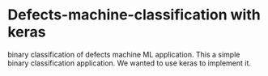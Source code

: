 # Defects-machine-classification with keras
binary classification of defects machine ML application. 
This a simple  binary classification application. We wanted to use keras to implement it. 
